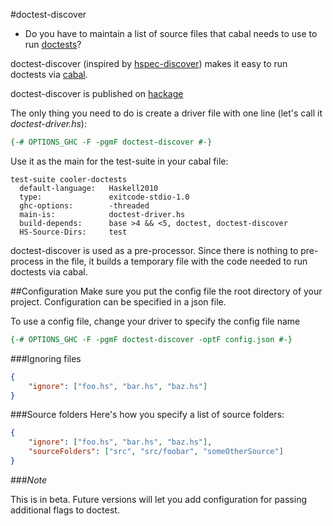 #doctest-discover

* Do you have to maintain a list of source files that cabal needs to use to run [doctests](https://hackage.haskell.org/package/doctest)?

doctest-discover (inspired by [hspec-discover](https://hackage.haskell.org/package/hspec-discover)) makes it easy to run doctests via [cabal](http://www.haskell.org/cabal/).

doctest-discover is published on [hackage](https://hackage.haskell.org/package/doctest-discover)

The only thing you need to do is create a driver file with one line (let's call it *doctest-driver.hs*):

```haskell
{-# OPTIONS_GHC -F -pgmF doctest-discover #-}
```

Use it as the main for the test-suite in your cabal file: 
```cabal
test-suite cooler-doctests
  default-language:   Haskell2010
  type:               exitcode-stdio-1.0
  ghc-options:        -threaded
  main-is:            doctest-driver.hs
  build-depends:      base >4 && <5, doctest, doctest-discover
  HS-Source-Dirs:     test
```

doctest-discover is used as a pre-processor. Since there is nothing to pre-process in the file, it builds a temporary file with the code needed to run doctests via cabal.

##Configuration
Make sure you put the config file the root directory of your project. Configuration can be specified in a json file.

To use a config file, change your driver to specify the config file name
```haskell
{-# OPTIONS_GHC -F -pgmF doctest-discover -optF config.json #-}
```

###Ignoring files
```json
{
    "ignore": ["foo.hs", "bar.hs", "baz.hs"]
}
```

###Source folders
Here's how you specify a list of source folders:

```json
{
    "ignore": ["foo.hs", "bar.hs", "baz.hs"],
    "sourceFolders": ["src", "src/foobar", "someOtherSource"]
}
```

###*Note*

This is in beta. Future versions will let you add configuration for passing additional flags to doctest.
